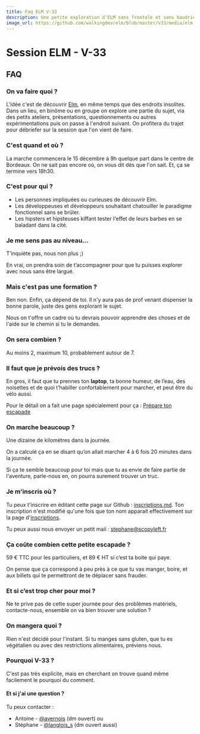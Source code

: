 ```yaml
---
title: Faq ELM V-33
description: Une petite exploration d'ELM sans frontale et sans baudrier du côté de Bordeaux.
image_url: https://github.com/walkingdev/elm/blob/master/v33/media/elm.png?raw=true
---
```


# Session ELM - V-33

## FAQ

### On va faire quoi ?

L'idée c'est de découvrir [Elm](http://elm-lang.org/), en même temps que des endroits insolites.
Dans un lieu, en binôme ou en groupe on explore une partie du sujet, via des petits ateliers, présentations, questionnements ou autres expérimentations puis on passe à l'endroit suivant.
On profitera du trajet pour débriefer sur la session que l'on vient de faire.

### C'est quand et où ?

La marche commencera le 15 décembre à 9h quelque part dans le centre de Bordeaux. On ne sait pas encore où, on vous dit dès que l'on sait.
Et, ça se termine vers 18h30.

### C'est pour qui ?

- Les personnes impliquées ou curieuses de découvrir Elm.
- Les développeuses et développeurs souhaitant chatouiller le paradigme fonctionnel sans se brûler.
- Les hipsters et hipsteuses kiffant tester l'effet de leurs barbes en se baladant dans la cité.

### Je me sens pas au niveau…

T’inquiète pas, nous non plus ;)

En vrai, on prendra soin de t’accompagner pour que tu puisses explorer avec nous sans être largué.

### Mais c'est pas une formation ?

Ben non. Enfin, ça dépend de toi.  Il n'y aura pas de prof venant dispenser la bonne parole, juste des gens explorant le sujet.

Nous on t'offre un cadre où tu devrais pouvoir apprendre des choses et de l'aide sur le chemin si tu le demandes.

### On sera combien ?

Au moins 2, maximum 10, probablement autour de 7. 

### Il faut que je prévois des trucs ?

En gros, il faut que tu prennes ton **laptop**, ta bonne humeur, de l’eau, des noisettes et de quoi t’habiller confortablement pour marcher, et peut être du vélo aussi.

Pour le détail on a fait une page spécialement pour ça : [Prépare ton escapade](http://walkingdev.fr/#walkingdev/elm/blob/master/v33/ressources/prepare-ton-escapade.md)

### On marche beaucoup ?

Une dizaine de kilomètres dans la journée.

On a calculé ça en se disant qu’on allait marcher 4 à 6 fois 20 minutes dans la journée.

Si ça te semble beaucoup pour toi mais que tu as envie de faire partie de l'aventure, parle-nous en, on pourra surement trouver un truc.

### Je m'inscris où ?

Tu peux t'inscrire en éditant cette page sur Github : [inscriptions.md](https://github.com/walkingdev/elm/edit/master/v33/inscriptions.md). Ton inscription n'est modifié qu'une fois que ton nom apparait effectivement sur la page d'[inscriptions](https://github.com/walkingdev/elm/master/v33/inscriptions.md).

Tu peux aussi nous envoyer un petit mail : [stephane@scopyleft.fr](mailto:stephane@scopyleft.fr)

### Ça coûte combien cette petite escapade ?

59 € TTC pour les particuliers, et 89 € HT si c’est ta boite qui paye.

On pense que ça correspond à peu près à ce que tu vas manger, boire, et aux billets qui te permettront de te déplacer sans frauder.

### Et si c’est trop cher pour moi ?

Ne te prive pas de cette super journée pour des problèmes matériels, contacte-nous, ensemble on va bien trouver une solution ? 

### On mangera quoi ?

Rien n'est décidé pour l'instant. Si tu manges sans gluten, que tu es végétalien ou avec des restrictions alimentaires, préviens nous.

### Pourquoi V-33 ?

C'est pas très explicite, mais en cherchant on trouve quand même facilement le pourquoi du comment.

#### Et si j'ai une question ?

Tu peux contacter :
- Antoine - [@avernois](http://twitter.com/avernois) (dm ouvert)
ou
- Stéphane - [@langlois_s](http://twitter.com/langlois_s) (dm ouvert aussi) 
